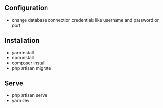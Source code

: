 ## Configuration
- change database connection credentials like username and password or port

## Installation
- yarn install
- npm install
- composer install
- php artisan migrate

## Serve
- php artisan serve
- yarn dev